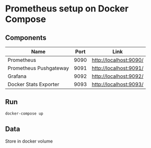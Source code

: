 # Prometheus setup on Docker Compose

## Components

| Name                   | Port | Link                                             |
| ---------------------- | ---- | ------------------------------------------------ |
| Prometheus             | 9090 | [http://localhost:9090/](http://localhost:9090/) |
| Prometheus Pushgateway | 9091 | [http://localhost:9091/](http://localhost:9091/) |
| Grafana                | 9092 | [http://localhost:9092/](http://localhost:9092/) |
| Docker Stats Exporter  | 9093 | [http://localhost:9093/](http://localhost:9093/) |

## Run

```bash
docker-compose up
```

## Data

Store in docker volume
